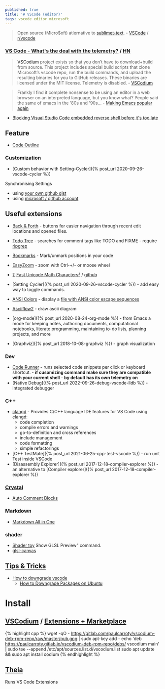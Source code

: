 ```yaml
---
published: true
title: '# VSCode (editor)'
tags: vscode editor microsoft
---
```

> Open source (Micro$oft) atlernative to [sublimet-text](https://alexhuszagh.github.io/2016/switching-to-vscode/). - [VSCode](https://github.com/Microsoft/vscode) / [r/vscode](https://www.reddit.com/r/vscode/)

<link rel="shortcut icon" href="https://code.visualstudio.com/favicon.ico" type="image/x-icon" />

### [VS Code - What's the deal with the telemetry?](https://www.roboleary.net/tools/2022/04/20/vscode-telemetry.html) / [HN](https://news.ycombinator.com/item?id=32563897)

> [VSCodium](https://vscodium.com/) project exists so that you don’t have to download+build from source. This project includes special build scripts that clone Microsoft’s vscode repo, run the build commands, and upload the resulting binaries for you to GitHub releases. These binaries are licensed under the MIT license. Telemetry is disabled. - [VSCodium](https://vscodium.com/)

> Frankly I find it complete nonsense to be using an editor in a web browser on an interpreted language, but you know what? People said the same of emacs in the '80s and '90s... - [Making Emacs popular again](https://lwn.net/Articles/819641/)

- [Blocking Visual Studio Code embedded reverse shell before it's too late ](https://news.ycombinator.com/item?id=37623562)


## Feature

- [Code Outline](https://stackoverflow.com/a/46286837/51386)

### Customization

- [Custom behavior with Setting-Cycler]({% post_url 2020-09-26-vscode-cycler %})

Synchronising Settings
- using [your own github gist](https://marketplace.visualstudio.com/items?itemName=Shan.code-settings-sync)
- using [microsoft / github account](https://code.visualstudio.com/docs/editor/settings-sync)

## Useful extensions
- [Back & Forth](https://marketplace.visualstudio.com/items?itemName=nick-rudenko.back-n-forth) - buttons for easier navigation through recent edit locations and opened files.
- [Todo Tree](https://marketplace.visualstudio.com/items?itemName=Gruntfuggly.todo-tree) - searches for comment tags like TODO and FIXME - require [ripgrep](https://github.com/BurntSushi/ripgrep) 
- [Bookmarks](https://marketplace.visualstudio.com/items?itemName=alefragnani.Bookmarks) - Mark/unmark positions in your code
- [EasyZoom](https://marketplace.visualstudio.com/items?itemName=NabeelValley.easyzoom) - zoom with Ctrl-+/- or moose wheel
- [∑ Fast Unicode Math Characters²](https://marketplace.visualstudio.com/items?itemName=GuidoTapia2.unicode-math-vscode&ssr=false#qna) / [github](https://github.com/gatapia/unicode-math-vscode)
- [Setting Cycler]({% post_url 2020-09-26-vscode-cycler %}) - add easy way to toggle commands.

- [ANSI Colors](https://marketplace.visualstudio.com/items?itemName=iliazeus.vscode-ansi) -  display a [file with ANSI color escape sequences](https://stackoverflow.com/questions/48339982/can-i-display-a-file-with-ansi-color-escape-sequences-in-visual-studio-code)

- [Asciiflow2](https://marketplace.visualstudio.com/items?itemName=zenghongtu.vscode-asciiflow2) - draw ascii diagram 
- [org-mode]({% post_url 2020-08-24-org-mode %}) - from Emacs a mode for keeping notes, authoring documents, computational notebooks, literate programming, maintaining to-do lists, planning projects, and more 
- [Graphviz]({% post_url 2018-10-08-graphviz %}) -  graph visualization

### Dev
- [Code Runner](https://github.com/crystal-lang-tools/vscode-crystal-lang/wiki/Useful-extensions#code-runner) - runs selected code snippets per click or keyboard shortcut. - **if cusomizing command make sure they are compatible with your current shell** - **by default has its own telemetry on**
- [Native Debug]({% post_url 2022-09-26-debug-vscode-lldb %}) - integrated debugger

### C++
- [clangd](https://open-vsx.org/extension/llvm-vs-code-extensions/vscode-clangd) - Provides C/C++ language IDE features for VS Code using clangd:
	- code completion
    - compile errors and warnings
    - go-to-definition and cross references
    - include management
    - code formatting
    - simple refactorings
- [C++ TestMate]({% post_url 2021-06-25-cpp-test-vscode %}) - run unit Test inside VSCode
- [Disassembly Explorer]({% post_url 2017-12-18-compiler-explorer %}) - an alternative to [Compiler explorer]({% post_url 2017-12-18-compiler-explorer %})

### [Crystal](https://github.com/crystal-lang-tools/vscode-crystal-lang/wiki/Useful-extensions)

- [Auto Comment Blocks](https://github.com/crystal-lang-tools/vscode-crystal-lang/wiki/Useful-extensions#auto-comment-blocks)

### Markdown
- [Markdown All in One](https://marketplace.visualstudio.com/items?itemName=yzhang.markdown-all-in-one)

### shader
- [Shader toy](https://marketplace.visualstudio.com/items?itemName=stevensona.shader-toy)
Show GLSL Preview" command.
- [glsl-canvas](https://marketplace.visualstudio.com/items?itemName=circledev.glsl-canvas)


## [Tips & Tricks](https://github.com/Microsoft/vscode-tips-and-tricks)
- [How to downgrade vscode](https://stackoverflow.com/questions/49346733/how-to-downgrade-vscode/49347158#49347158)
	- [How to Downgrade Packages on Ubuntu](https://www.howtogeek.com/117929/how-to-downgrade-packages-on-ubuntu/)
    

# Install

## [VSCodium](https://vscodium.com/) / [Extensions + Marketplace](https://github.com/VSCodium/vscodium/blob/master/DOCS.md#extensions--marketplace)

{% highlight cpp %}
wget -qO - https://gitlab.com/paulcarroty/vscodium-deb-rpm-repo/raw/master/pub.gpg | sudo apt-key add - 
echo 'deb https://paulcarroty.gitlab.io/vscodium-deb-rpm-repo/debs/ vscodium main' | sudo tee --append /etc/apt/sources.list.d/vscodium.list 
sudo apt update && sudo apt install codium 
{% endhighlight %}

## [Theia](https://dev.to/svenefftinge/theia-1-0-finally-a-good-browser-ide-3ok0)
Runs VS Code Extensions
